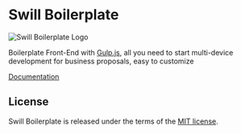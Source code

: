 # Swill Boilerplate

![Swill Boilerplate Logo](https://raw.githubusercontent.com/tiagoporto/swill-boilerplate/stylus-version/src/images/touch/chrome-touch-icon-192x192.png)

Boilerplate Front-End with [Gulp.js](http://gulpjs.com/), all you need to start multi-device development for business proposals, easy to customize

[Documentation](https://github.com/tiagoporto/swill-boilerplate/)

## License

Swill Boilerplate is released under the terms of the [MIT license](http://opensource.org/licenses/MIT).

